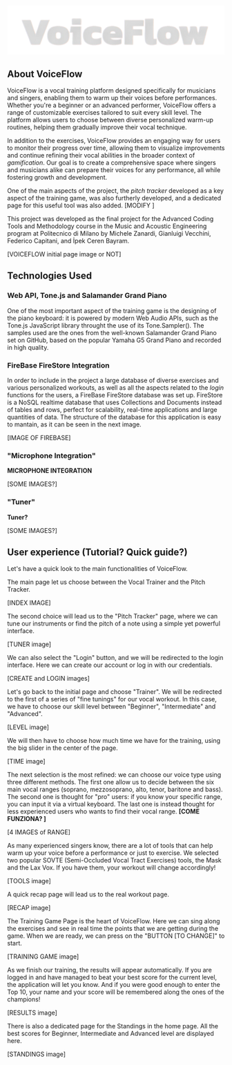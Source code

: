 
![](vocal_trainer/settings/logo.png)

## About VoiceFlow

VoiceFlow is a vocal training platform designed specifically for musicians and singers, enabling them to warm up their voices before performances. Whether you're a beginner or an advanced performer, VoiceFlow offers a range of customizable exercises tailored to suit every skill level. The platform allows users to choose between diverse personalized warm-up routines, helping them gradually improve their vocal technique.

In addition to the exercises, VoiceFlow provides an engaging way for users to monitor their progress over time, allowing them to visualize improvements and continue refining their vocal abilities in the broader context of _gamification_. Our goal is to create a comprehensive space where singers and musicians alike can prepare their voices for any performance, all while fostering growth and development.

One of the main aspects of the project, the _pitch tracker_ developed as a key aspect of the training game, was also furtherly developed, and a dedicated page for this useful tool was also added. [MODIFY ]

This project was developed as the final project for the Advanced Coding Tools and Methodology course in the Music and Acoustic Engineering program at Politecnico di Milano by Michele Zanardi, Gianluigi Vecchini, Federico Capitani, and İpek Ceren Bayram.

[VOICEFLOW initial page image or NOT]

## Technologies Used

### Web API, Tone.js and Salamander Grand Piano

One of the most important aspect of the training game is the designing of the piano keyboard: it is powered by modern Web Audio APIs, such as the Tone.js JavaScript library throught the use of its Tone.Sampler(). The samples used are the ones from the well-known Salamander Grand Piano set on GitHub, based on the popular Yamaha G5 Grand Piano and recorded in high quality.

### FireBase FireStore Integration

In order to include in the project a large database of diverse exercises and various personalized workouts, as well as all the aspects related to the _login_ functions for the users, a FireBase FireStore database was set up. FireStore is a NoSQL realtime database that uses Collections and Documents instead of tables and rows, perfect for scalability, real-time applications and large quantities of data. The structure of the database for this application is easy to mantain, as it can be seen in the next image.

[IMAGE OF FIREBASE]

### "Microphone Integration"

**MICROPHONE INTEGRATION**

[SOME IMAGES?]

### "Tuner"

**Tuner?**

[SOME IMAGES?]

## User experience (Tutorial? Quick guide?)

Let's have a quick look to the main functionalities of VoiceFlow.

The main page let us choose between the Vocal Trainer and the Pitch Tracker.

[INDEX IMAGE]

The second choice will lead us to the "Pitch Tracker" page, where we can tune our instruments or find the pitch of a note using a simple yet powerful interface.

[TUNER image]

We can also select the "Login" button, and we will be redirected to the login interface. Here we can create our account or log in with our credentials.

[CREATE and LOGIN images]

Let's go back to the initial page and choose "Trainer". We will be redirected to the first of a series of "fine tunings" for our vocal workout. In this case, we have to choose our skill level between "Beginner", "Intermediate" and "Advanced".

[LEVEL image]

We will then have to choose how much time we have for the training, using the big slider in the center of the page.

[TIME image]

The next selection is the most refined: we can choose our voice type using three different methods. The first one allow us to decide between the six main vocal ranges (soprano, mezzosoprano, alto, tenor, baritone and bass). The second one is thought for "pro" users: if you know your specific range, you can input it via a virtual keyboard. The last one is instead thought for less experienced users who wants to find their vocal range. **[COME FUNZIONA? ]**

[4 IMAGES of RANGE]

As many experienced singers know, there are a lot of tools that can help warm up your voice before a performance or just to exercise. We selected two popular SOVTE (Semi-Occluded Vocal Tract Exercises) tools, the Mask and the Lax Vox. If you have them, your workout will change accordingly!

[TOOLS image]

A quick recap page will lead us to the real workout page.

[RECAP image]

The Training Game Page is the heart of VoiceFlow. Here we can sing along the exercises and see in real time the points that we are getting during the game. When we are ready, we can press on the "BUTTON [TO CHANGE]" to start. 

[TRAINING GAME image]

As we finish our training, the results will appear automatically. If you are logged in and have managed to beat your best score for the current level, the application will let you know. And if you were good enough to enter the Top 10, your name and your score will be remembered along the ones of the champions!

[RESULTS image]

There is also a dedicated page for the Standings in the home page. All the best scores for Beginner, Intermediate and Advanced level are displayed here.

[STANDINGS image]
